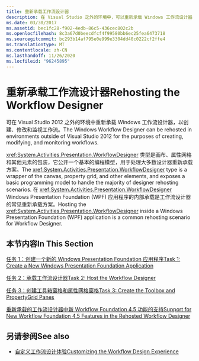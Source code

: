 ```yaml
---
title: 重新承载工作流设计器
description: 在 Visual Studio 之外的环境中，可以重新承载 Windows 工作流设计器来创建、修改和监视工作流。
ms.date: 03/30/2017
ms.assetid: bec1fc28-f902-4edb-86c5-436cec802c2b
ms.openlocfilehash: 8c3a67d0beecdfcf4f99580bb6ec25fea6473718
ms.sourcegitcommit: bc293b14af795e0e999e3304dd40c0222cf2ffe4
ms.translationtype: MT
ms.contentlocale: zh-CN
ms.lasthandoff: 11/26/2020
ms.locfileid: "96245895"
---
```

# <a name="rehosting-the-workflow-designer"></a><span data-ttu-id="33a27-103">重新承载工作流设计器</span><span class="sxs-lookup"><span data-stu-id="33a27-103">Rehosting the Workflow Designer</span></span>

<span data-ttu-id="33a27-104">可在 Visual Studio 2012 之外的环境中重新承载 Windows 工作流设计器，以创建、修改和监视工作流。</span><span class="sxs-lookup"><span data-stu-id="33a27-104">The Windows Workflow Designer can be rehosted in environments outside of Visual Studio 2012 for the purposes of creating, modifying, and monitoring workflows.</span></span>

 <span data-ttu-id="33a27-105"><xref:System.Activities.Presentation.WorkflowDesigner> 类型是画布、属性网格和其他元素的包装，它公开一个基本的编程模型，用于处理大多数设计器重新承载方案。</span><span class="sxs-lookup"><span data-stu-id="33a27-105">The <xref:System.Activities.Presentation.WorkflowDesigner> type is a wrapper of the canvas, property grid, and other elements, and exposes a basic programming model to handle the majority of designer rehosting scenarios.</span></span> <span data-ttu-id="33a27-106">在 <xref:System.Activities.Presentation.WorkflowDesigner> Windows Presentation Foundation (WPF) 应用程序的内部承载是工作流设计器的常见重新承载方案。</span><span class="sxs-lookup"><span data-stu-id="33a27-106">Hosting the <xref:System.Activities.Presentation.WorkflowDesigner> inside a Windows Presentation Foundation (WPF) application is a common rehosting scenario for Workflow Designer.</span></span>

## <a name="in-this-section"></a><span data-ttu-id="33a27-107">本节内容</span><span class="sxs-lookup"><span data-stu-id="33a27-107">In This Section</span></span>

 [<span data-ttu-id="33a27-108">任务 1：创建一个新的 Windows Presentation Foundation 应用程序</span><span class="sxs-lookup"><span data-stu-id="33a27-108">Task 1: Create a New Windows Presentation Foundation Application</span></span>](task-1-create-a-new-wpf-app.md)

 [<span data-ttu-id="33a27-109">任务 2：承载工作流设计器</span><span class="sxs-lookup"><span data-stu-id="33a27-109">Task 2: Host the Workflow Designer</span></span>](task-2-host-the-workflow-designer.md)

 [<span data-ttu-id="33a27-110">任务 3：创建工具箱窗格和属性网格窗格</span><span class="sxs-lookup"><span data-stu-id="33a27-110">Task 3: Create the Toolbox and PropertyGrid Panes</span></span>](task-3-create-the-toolbox-and-propertygrid-panes.md)

 [<span data-ttu-id="33a27-111">重新承载的工作流设计器中新 Workflow Foundation 4.5 功能的支持</span><span class="sxs-lookup"><span data-stu-id="33a27-111">Support for New Workflow Foundation 4.5 Features in the Rehosted Workflow Designer</span></span>](wf-features-in-the-rehosted-workflow-designer.md)

## <a name="see-also"></a><span data-ttu-id="33a27-112">另请参阅</span><span class="sxs-lookup"><span data-stu-id="33a27-112">See also</span></span>

- [<span data-ttu-id="33a27-113">自定义工作流设计体验</span><span class="sxs-lookup"><span data-stu-id="33a27-113">Customizing the Workflow Design Experience</span></span>](customizing-the-workflow-design-experience.md)
